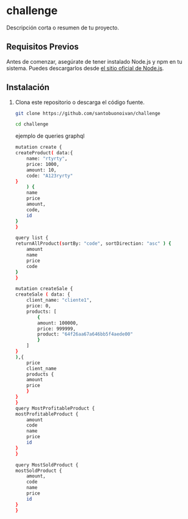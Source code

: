# challenge

Descripción corta o resumen de tu proyecto.

## Requisitos Previos

Antes de comenzar, asegúrate de tener instalado Node.js y npm en tu sistema. Puedes descargarlos desde [el sitio oficial de Node.js](https://nodejs.org/).

## Instalación

1. Clona este repositorio o descarga el código fuente.

   ```bash
   git clone https://github.com/santobuonoivan/challenge
   ```

   ```bash
   cd challenge
   ```

   ejemplo de queries graphql

   ```bash
   mutation create {
   createProduct( data:{
       name: "rtyrty",
       price: 1000,
       amount: 10,
       code: "A123ryrty"
   }
       ) {
       name
       price
       amount,
       code,
       id
   }
   }

   query list {
   returnAllProduct(sortBy: "code", sortDirection: "asc" ) {
       amount
       name
       price
       code
   }
   }

   mutation createSale {
   createSale ( data: {
       client_name: "cliente1",
       price: 0,
       products: [
           {
           amount: 100000,
           price: 999999,
           product: "64f26aa67a646bb5f4aede00"
           }
       ]
   }
   ),{
       price
       client_name
       products {
       amount
       price
       }
   }
   }
   query MostProfitableProduct {
   mostProfitableProduct {
       amount
       code
       name
       price
       id
   }
   }

   query MostSoldProduct {
   mostSoldProduct {
       amount,
       code
       name
       price
       id
   }
   }
   ```
